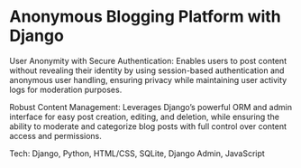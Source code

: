 # Anonymous Blogging Platform with Django

User Anonymity with Secure Authentication: Enables users to post content without revealing their identity by using session-based authentication and anonymous user handling, ensuring privacy while maintaining user activity logs for moderation purposes.

Robust Content Management: Leverages Django’s powerful ORM and admin interface for easy post creation, editing, and deletion, while ensuring the ability to moderate and categorize blog posts with full control over content access and permissions.

Tech: Django, Python, HTML/CSS, SQLite, Django Admin, JavaScript
